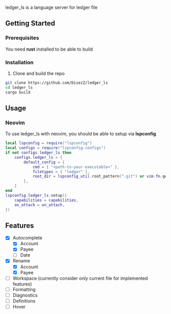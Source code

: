 ledger_ls is a language server for ledger file

## Getting Started

### Prerequisites

You need **rust** installed to be able to build

### Installation

1. Clone and build the repo

```sh
git clone https://github.com/DisezZ/ledger_ls
cd ledger_ls
cargo build
```

## Usage

### Neovim

To use ledger_ls with neovim, you should be able to setup via **lspconfig**

```lua
local lspconfig = require("lspconfig")
local configs = require("lspconfig.configs")
if not configs.ledger_ls then
    configs.ledger_ls = {
        default_config = {
            cmd = { "<path-to-your-executable>" },
            filetypes = { "ledger" },
            root_dir = lspconfig_util.root_pattern(".git") or vim.fn.getcwd(),
        },
    }
end
lspconfig.ledger_ls.setup({
    capabilities = capabilities,
    on_attach = on_attach,
})
```

## Features

- [x] Autocomplete
  - [x] Account
  - [x] Payee
  - [ ] Date
- [x] Rename
  - [x] Account
  - [x] Payee
- [ ] Workspace (currently consider only current file for implemented features)
- [ ] Formatting
- [ ] Diagnostics
- [ ] Definitions
- [ ] Hover
